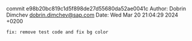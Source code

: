 commit e98b20bc819c1d5f898de27d55680da52ae0041c
Author: Dobrin Dimchev <dobrin.dimchev@sap.com>
Date:   Wed Mar 20 21:04:29 2024 +0200

    fix: remove test code and fix bg color
